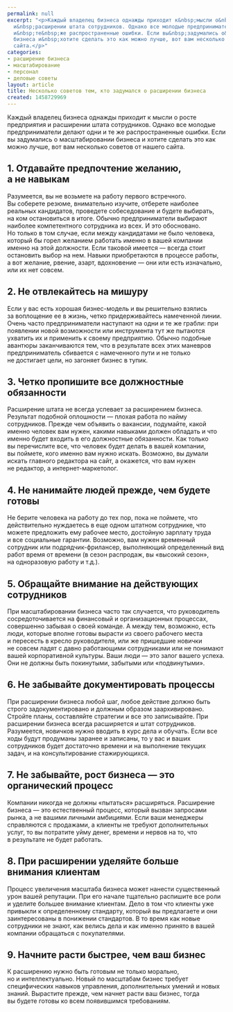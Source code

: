 ```yaml
---
permalink: null
excerpt: "<p>Каждый владелец бизнеса однажды приходит к&nbsp;мысли о&nbsp;росте предприятия
  и&nbsp;расширении штата сотрудников. Однако все молодые предприниматели делают одни
  и&nbsp;те&nbsp;же распространенные ошибки. Если вы&nbsp;задумались о&nbsp;масштабировании
  бизнеса и&nbsp;хотите сделать это как можно лучше, вот вам несколько советов от&nbsp;нашего
  сайта.</p>"
categories:
- расширение бизнеса
- масштабирование
- персонал
- деловые советы
layout: article
title: Несколько советов тем, кто задумался о расширении бизнеса
created: 1458729969
---
```

<p>Каждый владелец бизнеса однажды приходит к&nbsp;мысли о&nbsp;росте предприятия и&nbsp;расширении штата сотрудников. Однако все молодые предприниматели делают одни и&nbsp;те&nbsp;же распространенные ошибки. Если вы&nbsp;задумались о&nbsp;масштабировании бизнеса и&nbsp;хотите сделать это как можно лучше, вот вам несколько советов от&nbsp;нашего сайта.</p>
<h2>1. Отдавайте предпочтение желанию, а&nbsp;не&nbsp;навыкам</h2>
<p>Разумеется, вы&nbsp;не&nbsp;возьмете на&nbsp;работу первого встречного. Вы&nbsp;соберете резюме, внимательно изучите, отберете наиболее реальных кандидатов, проведете собеседование и&nbsp;будете выбирать, на&nbsp;ком остановиться в&nbsp;итоге. Обычно предприниматели выбирают наиболее компетентного сотрудника из&nbsp;всех. И&nbsp;это обосновано. Но&nbsp;только в&nbsp;том случае, если между кандидатами не&nbsp;было человека, который&nbsp;бы горел желанием работать именно в&nbsp;вашей компании именно на&nbsp;этой должности. Если таковой имеется&nbsp;— всегда стоит остановить выбор на&nbsp;нем. Навыки приобретаются в&nbsp;процессе работы, а&nbsp;вот желание, рвение, азарт, вдохновение&nbsp;— они или есть изначально, или их&nbsp;нет совсем.</p>
<h2>2. Не&nbsp;отвлекайтесь на&nbsp;мишуру</h2>
<p>Если у&nbsp;вас есть хорошая бизнес-модель и&nbsp;вы&nbsp;решительно взялись за&nbsp;воплощение ее&nbsp;в&nbsp;жизнь, четко придерживайтесь намеченной линии. Очень часто предприниматели наступают на&nbsp;одни и&nbsp;те&nbsp;же грабли: при появлении новой возможности или инструмента тут&nbsp;же пытаются ухватить их&nbsp;и&nbsp;применить к&nbsp;своему предприятию. Обычно подобные авантюры заканчиваются тем, что в&nbsp;результате всех этих маневров предприниматель сбивается с&nbsp;намеченного пути и&nbsp;не&nbsp;только не&nbsp;достигает цели, но&nbsp;загоняет бизнес в&nbsp;тупик.</p>
<h2>3. Четко пропишите все должностные обязанности</h2>
<p>Расширение штата не&nbsp;всегда успевает за&nbsp;расширением бизнеса. Результат подобной оплошности&nbsp;— плохая работа по&nbsp;найму сотрудников. Прежде чем объявить о&nbsp;вакансии, подумайте, какой именно человек вам нужен, какими навыками должен обладать и&nbsp;что именно будет входить в&nbsp;его должностные обязанности. Как только вы&nbsp;перечислите все, что человек будет делать в&nbsp;вашей компании, вы&nbsp;поймете, кого именно вам нужно искать. Возможно, вы&nbsp;думали искать главного редактора на&nbsp;сайт, а&nbsp;окажется, что вам нужен не&nbsp;редактор, а&nbsp;интернет-маркетолог.</p>
<h2>4. Не&nbsp;нанимайте людей прежде, чем будете готовы</h2>
<p>Не&nbsp;берите человека на&nbsp;работу до&nbsp;тех пор, пока не&nbsp;поймете, что действительно нуждаетесь в&nbsp;еще одном штатном сотруднике, что можете предложить ему рабочее место, достойную зарплату труда и&nbsp;все социальные гарантии. Возможно, вам нужен временный сотрудник или подрядчик-фрилансер, выполняющий определенный вид работ время от&nbsp;времени (в&nbsp;сезон распродаж, вы&nbsp;«высокий сезон», на&nbsp;одноразовую работу и&nbsp;т.д.). </p>
<h2>5. Обращайте внимание на&nbsp;действующих сотрудников</h2>
<p>При масштабировании бизнеса часто так случается, что руководитель сосредоточивается на&nbsp;финансовый и&nbsp;организационных процессах, совершенно забывая о&nbsp;своей команде. А&nbsp;между тем, возможно, есть люди, которые вполне готовы вырасти из&nbsp;своего рабочего места и&nbsp;пересесть в&nbsp;кресло руководителя, или&nbsp;же пришедшие новички не&nbsp;совсем ладят с&nbsp;давно работающими сотрудниками или не&nbsp;понимают вашей корпоративной культуры. Ваши люди&nbsp;— это залог вашего успеха. Они не&nbsp;должны быть покинутыми, забытыми или «подвинутыми».</p>
<h2>6. Не&nbsp;забывайте документировать процессы</h2>
<p>При расширении бизнеса любой шаг, любое действие должно быть строго задокументировано и&nbsp;должным образом заархивировано. Стройте планы, составляйте стратегии и&nbsp;все это записывайте. При расширении бизнеса всегда расширяется и&nbsp;штат сотрудников. Разумеется, новичков нужно вводить в&nbsp;курс дела и&nbsp;обучать. Если все ходы будут продуманы заранее и&nbsp;записаны, то&nbsp;у&nbsp;вас и&nbsp;ваших сотрудников будет достаточно времени и&nbsp;на&nbsp;выполнение текущих задач, и&nbsp;на&nbsp;консультирование стажирующихся.</p>
<h2>7. Не&nbsp;забывайте, рост бизнеса&nbsp;— это органический процесс</h2>
<p>Компании никогда не&nbsp;должны «пытаться» расширяться. Расширение бизнеса&nbsp;— это естественный процесс, который вызван запросами рынка, а&nbsp;не&nbsp;вашими личными амбициями. Если ваши менеджеры справляются с&nbsp;продажами, а&nbsp;клиенты не&nbsp;требуют дополнительных услуг, то&nbsp;вы&nbsp;потратите уйму денег, времени и&nbsp;нервов на&nbsp;то, что в&nbsp;результате не&nbsp;будет работать. </p>
<h2>8. При расширении уделяйте больше внимания клиентам</h2>
<p>Процесс увеличения масштаба бизнеса может нанести существенный урон вашей репутации. При его начале тщательно распишите все роли и&nbsp;уделите большее внимание клиентам. Дело в&nbsp;том что клиенты уже привыкли к&nbsp;определенному стандарту, который вы&nbsp;предлагаете и&nbsp;они заинтересованы в&nbsp;понижении стандартов. В&nbsp;то&nbsp;время как новые сотрудники не&nbsp;знают, как велись дела и&nbsp;как именно принято в&nbsp;вашей компании обращаться с&nbsp;покупателями.</p>
<h2>9. Начните расти быстрее, чем ваш бизнес</h2>
<p>К&nbsp;расширению нужно быть готовым не&nbsp;только морально, но&nbsp;и&nbsp;интеллектуально. Новый по&nbsp;масштабам бизнес требует специфических навыков управления, дополнительных умений и&nbsp;новых знаний. Вырастите прежде, чем начнет расти ваш бизнес, тогда вы&nbsp;будете готовы ко&nbsp;всем появившимся требованиям.</p>

